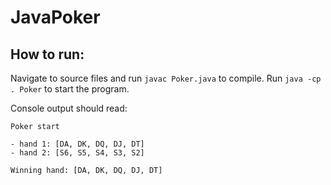 # JavaPoker

## How to run:
Navigate to source files and run `javac Poker.java` to compile.
Run `java -cp . Poker` to start the program.

Console output should read:

    Poker start
    
    - hand 1: [DA, DK, DQ, DJ, DT]
    - hand 2: [S6, S5, S4, S3, S2]

    Winning hand: [DA, DK, DQ, DJ, DT]
